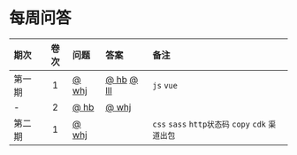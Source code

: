 # 每周问答


| 期次 | 卷次 | 问题 | 答案 | 备注 |
|:-|:-:|:-|:-|:-|
| 第一期 | 1 | [@ whj](paper/whj/20200524.md)  | [@ hb](answer/hb/20200524.md) [@ lll](./answer/lll/20200524.md) | `js` `vue` |
| - | 2 | [@ hb](paper/hb/20200524.md) | [@ whj](./answer/whj/20200524.md) | 
| 第二期 | 1 | [@ whj](paper/whj/20200531.md) |  |   `css` `sass` `http状态码` `copy` `cdk` `渠道出包`